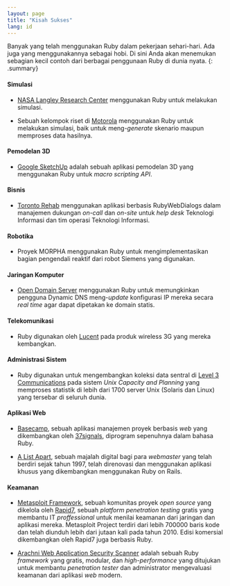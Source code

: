 ```yaml
---
layout: page
title: "Kisah Sukses"
lang: id
---
```


Banyak yang telah menggunakan Ruby dalam pekerjaan sehari-hari. Ada juga
yang menggunakannya sebagai hobi. Di sini Anda akan menemukan sebagian
kecil contoh dari berbagai penggunaan Ruby di dunia nyata.
{: .summary}

#### Simulasi

* [NASA Langley Research Center][1] menggunakan Ruby untuk melakukan
  simulasi.

* Sebuah kelompok riset di [Motorola][2] menggunakan Ruby untuk melakukan
  simulasi, baik untuk meng-*generate* skenario maupun memproses data
  hasilnya.

#### Pemodelan 3D

* [Google SketchUp][3] adalah sebuah aplikasi pemodelan 3D yang menggunakan
  Ruby untuk *macro scripting API*.

#### Bisnis

* [Toronto Rehab][4] menggunakan aplikasi berbasis RubyWebDialogs dalam
  manajemen dukungan *on-call* dan *on-site* untuk *help desk* Teknologi
  Informasi dan tim operasi Teknologi Informasi.

#### Robotika

* Proyek MORPHA menggunakan Ruby untuk mengimplementasikan bagian
  pengendali reaktif dari robot Siemens yang digunakan.

#### Jaringan Komputer

* [Open Domain Server][6] menggunakan Ruby untuk memungkinkan pengguna
  Dynamic DNS meng-*update* konfigurasi IP mereka secara *real time*
  agar dapat dipetakan ke domain statis.

#### Telekomunikasi

* Ruby digunakan oleh [Lucent][7] pada produk wireless 3G yang mereka
  kembangkan.

#### Administrasi Sistem

* Ruby digunakan untuk mengembangkan koleksi data sentral di [Level 3
  Communications][8] pada sistem *Unix Capacity and Planning* yang
  memproses statistik di lebih dari 1700 server Unix (Solaris dan Linux)
  yang tersebar di seluruh dunia.

#### Aplikasi Web

* [Basecamp][9], sebuah aplikasi manajemen proyek berbasis *web* yang
  dikembangkan oleh [37signals][10], diprogram sepenuhnya dalam bahasa Ruby.

* [A List Apart][11], sebuah majalah digital bagi para *webmaster* yang telah
  berdiri sejak tahun 1997, telah direnovasi dan menggunakan aplikasi
  khusus yang dikembangkan menggunakan Ruby on Rails.

#### Keamanan

* [Metasploit Framework][metasploit], sebuah komunitas proyek *open source*
  yang dikelola oleh [Rapid7][rapid7], sebuah *platform penetration testing*
  gratis yang membantu IT *proffessional* untuk menilai keamanan dari
  jaringan dan aplikasi mereka. Metasploit Project terdiri dari lebih
  700000 baris kode dan telah diunduh lebih dari jutaan kali pada tahun 2010.
  Edisi komersial dikembangkan oleh Rapid7 juga berbasis Ruby.

* [Arachni Web Application Security Scanner][arachni] adalah sebuah Ruby
  *framework* yang gratis, modular, dan *high-performance* yang ditujukan
  untuk membantu *penetration tester* dan administrator mengevaluasi
  keamanan dari aplikasi *web* modern.



[1]: http://www.larc.nasa.gov/
[2]: http://www.motorola.com
[3]: http://www.sketchup.com/
[4]: https://www.uhn.ca/TorontoRehab
[6]: http://ods.org/
[7]: http://www.lucent.com/
[8]: http://www.level3.com/
[9]: http://www.basecamphq.com
[10]: http://www.37signals.com
[11]: http://www.alistapart.com
[metasploit]: http://www.metasploit.com
[rapid7]: http://www.rapid7.com
[arachni]: http://www.arachni-scanner.com/
